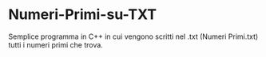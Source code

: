 # Numeri-Primi-su-TXT
Semplice programma in C++ in cui vengono scritti nel .txt (Numeri Primi.txt) tutti i numeri primi che trova.
